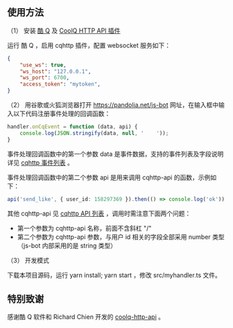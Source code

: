 使用方法
------------

（1） 安装 [酷 Q](https://cqp.cc/) 及 [CoolQ HTTP API 插件](https://github.com/richardchien/coolq-http-api)

运行 酷 Q ，启用 cqhttp 插件，配置 websocket 服务如下：

```json
{
    "use_ws": true,
    "ws_host": "127.0.0.1",
    "ws_port": 6700,
    "access_token": "mytoken",
}
```

（2） 用谷歌或火狐浏览器打开 https://pandolia.net/js-bot 网址，在输入框中输入以下代码注册事件处理的回调函数：

```typescript
handler.onCqEvent = function (data, api) {
    console.log(JSON.stringify(data, null, '    '));
}
```

事件处理回调函数中的第一个参数 data 是事件数据，支持的事件列表及字段说明详见 [cqhttp 事件列表](https://cqhttp.cc/docs/4.12/#/Post?id=%E4%BA%8B%E4%BB%B6%E5%88%97%E8%A1%A8) 。

事件处理回调函数中的第二个参数 api 是用来调用 cqhttp-api 的函数，示例如下：

```typescript
api('send_like', { user_id: 158297369 }).then(() => console.log('ok'));
```

其他 cqhttp-api 见 [cqhttp API 列表](https://cqhttp.cc/docs/4.12/#/API?id=api-%E5%88%97%E8%A1%A8) ，调用时需注意下面两个问题：

* 第一个参数为 cqhttp-api 名称，前面不含斜杠 "/"
* 第二个参数为 cqhttp-api 参数，与用户 id 相关的字段全部采用 number 类型（js-bot 内部采用的是 string 类型）

（3） 开发模式

下载本项目源码，运行 yarn install; yarn start ，修改 src/myhandler.ts 文件。

特别致谢
--------------

感谢酷 Q 软件和 Richard Chien 开发的 [coolq-http-api](https://github.com/richardchien/coolq-http-api) 。